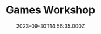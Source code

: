 ---
date: 2023-09-30T14:56:35.000Z
title: Games Workshop
latitude: 52.05894576755343
longitude: 1.149435175611754
url: https://www.games-workshop.com
category: checkin
---